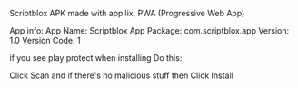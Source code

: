 Scriptblox APK made with appilix, PWA (Progressive Web App)

App info:
App Name: Scriptblox
App Package: com.scriptblox.app
Version: 1.0
Version Code: 1

if you see play protect when installing Do this:

Click Scan and if there's no malicious stuff then Click Install
